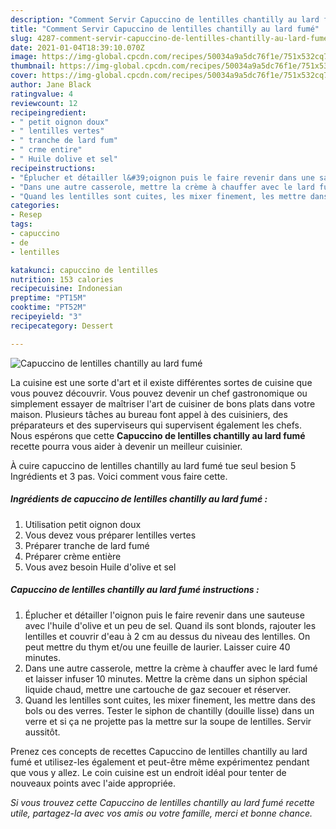 ```yaml
---
description: "Comment Servir Capuccino de lentilles chantilly au lard fumé"
title: "Comment Servir Capuccino de lentilles chantilly au lard fumé"
slug: 4287-comment-servir-capuccino-de-lentilles-chantilly-au-lard-fume
date: 2021-01-04T18:39:10.070Z
image: https://img-global.cpcdn.com/recipes/50034a9a5dc76f1e/751x532cq70/capuccino-de-lentilles-chantilly-au-lard-fume-photo-principale-de-la-recette.jpg
thumbnail: https://img-global.cpcdn.com/recipes/50034a9a5dc76f1e/751x532cq70/capuccino-de-lentilles-chantilly-au-lard-fume-photo-principale-de-la-recette.jpg
cover: https://img-global.cpcdn.com/recipes/50034a9a5dc76f1e/751x532cq70/capuccino-de-lentilles-chantilly-au-lard-fume-photo-principale-de-la-recette.jpg
author: Jane Black
ratingvalue: 4
reviewcount: 12
recipeingredient:
- " petit oignon doux"
- " lentilles vertes"
- " tranche de lard fum"
- " crme entire"
- " Huile dolive et sel"
recipeinstructions:
- "Éplucher et détailler l&#39;oignon puis le faire revenir dans une sauteuse avec l&#39;huile d&#39;olive et un peu de sel. Quand ils sont blonds, rajouter les lentilles et couvrir d&#39;eau à 2 cm au dessus du niveau des lentilles. On peut mettre du thym et/ou une feuille de laurier. Laisser cuire 40 minutes."
- "Dans une autre casserole, mettre la crème à chauffer avec le lard fumé et laisser infuser 10 minutes. Mettre la crème dans un siphon spécial liquide chaud, mettre une cartouche de gaz secouer et réserver."
- "Quand les lentilles sont cuites, les mixer finement, les mettre dans des bols ou des verres. Tester le siphon de chantilly (douille lisse) dans un verre et si ça ne projette pas la mettre sur la soupe de lentilles. Servir aussitôt."
categories:
- Resep
tags:
- capuccino
- de
- lentilles

katakunci: capuccino de lentilles 
nutrition: 153 calories
recipecuisine: Indonesian
preptime: "PT15M"
cooktime: "PT52M"
recipeyield: "3"
recipecategory: Dessert

---
```



![Capuccino de lentilles chantilly au lard fumé](https://img-global.cpcdn.com/recipes/50034a9a5dc76f1e/751x532cq70/capuccino-de-lentilles-chantilly-au-lard-fume-photo-principale-de-la-recette.jpg)

La cuisine est une sorte d'art et il existe différentes sortes de cuisine que vous pouvez découvrir. Vous pouvez devenir un chef gastronomique ou simplement essayer de maîtriser l'art de cuisiner de bons plats dans votre maison. Plusieurs tâches au bureau font appel à des cuisiniers, des préparateurs et des superviseurs qui supervisent également les chefs. Nous espérons que cette <strong> Capuccino de lentilles chantilly au lard fumé </strong> recette pourra vous aider à devenir un meilleur cuisinier.

<!--inarticleads1-->

À cuire capuccino de lentilles chantilly au lard fumé tue seul besion 5 Ingrédients et 3 pas. Voici comment vous faire cette.

##### Ingrédients de capuccino de lentilles chantilly au lard fumé :

1. Utilisation  petit oignon doux
1. Vous devez vous préparer  lentilles vertes
1. Préparer  tranche de lard fumé
1. Préparer  crème entière
1. Vous avez besoin  Huile d&#39;olive et sel




<!--inarticleads2-->

##### Capuccino de lentilles chantilly au lard fumé instructions :

1. Éplucher et détailler l&#39;oignon puis le faire revenir dans une sauteuse avec l&#39;huile d&#39;olive et un peu de sel. Quand ils sont blonds, rajouter les lentilles et couvrir d&#39;eau à 2 cm au dessus du niveau des lentilles. On peut mettre du thym et/ou une feuille de laurier. Laisser cuire 40 minutes.
1. Dans une autre casserole, mettre la crème à chauffer avec le lard fumé et laisser infuser 10 minutes. Mettre la crème dans un siphon spécial liquide chaud, mettre une cartouche de gaz secouer et réserver.
1. Quand les lentilles sont cuites, les mixer finement, les mettre dans des bols ou des verres. Tester le siphon de chantilly (douille lisse) dans un verre et si ça ne projette pas la mettre sur la soupe de lentilles. Servir aussitôt.




<!--inarticleads1-->

<p>
Prenez ces concepts de recettes Capuccino de lentilles chantilly au lard fumé et utilisez-les également et peut-être même expérimentez pendant que vous y allez. Le coin cuisine est un endroit idéal pour tenter de nouveaux points avec l'aide appropriée.
</p>

<p>
<i>Si vous trouvez cette Capuccino de lentilles chantilly au lard fumé recette utile, partagez-la avec vos amis ou votre famille, merci et bonne chance.</i>
</p>
